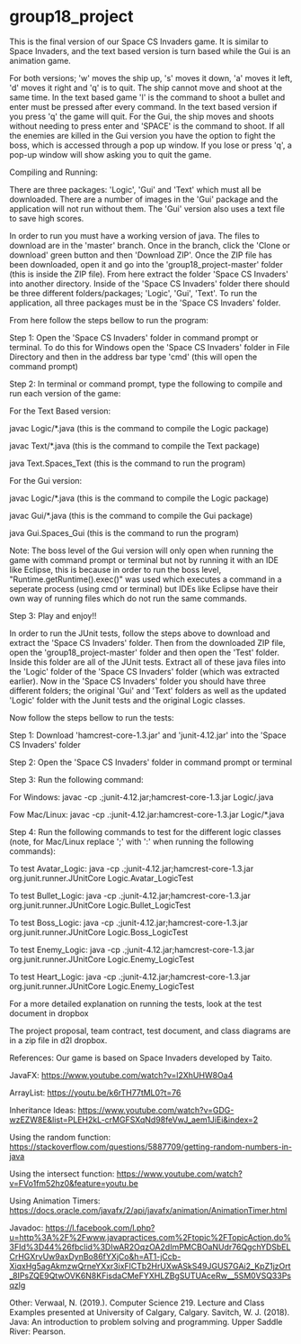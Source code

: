 # group18_project
This is the final version of our Space CS Invaders game. It is similar to Space Invaders, and the text based version is turn based while the Gui is an animation game. 

For both versions; 'w' moves the ship up, 's' moves it down, 'a' moves it left, 'd' moves it right and 'q' is to quit. The ship cannot move and shoot at the same time. In the text based game 'l' is the command to shoot a bullet and enter must be pressed after every command. In the text based version if you press 'q' the game will quit. For the Gui, the ship moves and shoots without needing to press enter and 'SPACE' is the command to shoot. If all the enemies are killed in the Gui version you have the option to fight the boss, which is accessed through a pop up window. If you lose or press 'q', a pop-up window will show asking you to quit the game. 

Compiling and Running:

There are three packages: 'Logic', 'Gui' and 'Text' which must all be downloaded. There are a number of images in the 'Gui' package and the application will not run without them. The 'Gui' version also uses a text file to save high scores. 

In order to run you must have a working version of java. The files to download are in the 'master' branch. Once in the branch, click the 'Clone or download' green button and then 'Download ZIP'. Once the ZIP file has been downloaded, open it and go into the 'group18_project-master' folder (this is inside the ZIP file). From here extract the folder 'Space CS Invaders' into another directory. Inside of the 'Space CS Invaders' folder there should be three different folders/packages; 'Logic', 'Gui', 'Text'. To run the application, all three packages must be in the 'Space CS Invaders' folder.

From here follow the steps bellow to run the program:

Step 1: Open the 'Space CS Invaders' folder in command prompt or terminal. To do this for Windows open the 'Space CS Invaders' folder in File Directory and then in the address bar type 'cmd' (this will open the command prompt)

Step 2: In terminal or command prompt, type the following to compile and run each version of the game:

For the Text Based version:

javac Logic/*.java (this is the command to compile the Logic package)

javac Text/*.java (this is the command to compile the Text package)

java Text.Spaces_Text (this is the command to run the program)


For the Gui version:

javac Logic/*.java (this is the command to compile the Logic package)

javac Gui/*.java (this is the command to compile the Gui package)

java Gui.Spaces_Gui (this is the command to run the program)

Note: The boss level of the Gui version will only open when running the game with command prompt or terminal but not by running it with an IDE like Eclipse, this is because in order to run the boss level, "Runtime.getRuntime().exec()" was used which executes a command in a seperate process (using cmd or terminal) but IDEs like Eclipse have their own way of running files which do not run the same commands.

Step 3:
Play and enjoy!! 

In order to run the JUnit tests, follow the steps above to download and extract the 'Space CS Invaders' folder. Then from the downloaded ZIP file, open the 'group18_project-master' folder and then open the 'Test' folder. Inside this folder are all of the JUnit tests. Extract all of these java files into the 'Logic' folder of the 'Space CS Invaders' folder (which was extracted earlier). Now in the 'Space CS Invaders' folder you should have three different folders; the original 'Gui' and 'Text' folders as well as the updated 'Logic' folder with the Junit tests and the original Logic classes. 

Now follow the steps bellow to run the tests:

Step 1: Download 'hamcrest-core-1.3.jar' and 'junit-4.12.jar' into the 'Space CS Invaders' folder

Step 2: Open the 'Space CS Invaders' folder in command prompt or terminal

Step 3: Run the following command:

For Windows:
javac -cp .;junit-4.12.jar;hamcrest-core-1.3.jar Logic/.java

Fow Mac/Linux: 
javac -cp .:junit-4.12.jar:hamcrest-core-1.3.jar Logic/*.java

Step 4: Run the following commands to test for the different logic classes (note, for Mac/Linux replace ';' with ':' when running the following commands):

To test Avatar_Logic: 
java -cp .;junit-4.12.jar;hamcrest-core-1.3.jar org.junit.runner.JUnitCore Logic.Avatar_LogicTest

To test Bullet_Logic:
java -cp .;junit-4.12.jar;hamcrest-core-1.3.jar org.junit.runner.JUnitCore Logic.Bullet_LogicTest

To test Boss_Logic:
java -cp .;junit-4.12.jar;hamcrest-core-1.3.jar org.junit.runner.JUnitCore Logic.Boss_LogicTest

To test Enemy_Logic:
java -cp .;junit-4.12.jar;hamcrest-core-1.3.jar org.junit.runner.JUnitCore Logic.Enemy_LogicTest

To test Heart_Logic:
java -cp .;junit-4.12.jar;hamcrest-core-1.3.jar org.junit.runner.JUnitCore Logic.Enemy_LogicTest

For a more detailed explanation on running the tests, look at the test document in dropbox

The project proposal, team contract, test document, and class diagrams are in a zip file in d2l dropbox.

References: Our game is based on Space Invaders developed by Taito. 

JavaFX: https://www.youtube.com/watch?v=l2XhUHW8Oa4

ArrayList: https://youtu.be/k6rTH77tML0?t=76

Inheritance Ideas: https://www.youtube.com/watch?v=GDG-wzEZW8E&list=PLEH2kL-crMGFSXqNd98feVwJ_aem1JiEi&index=2

Using the random function: https://stackoverflow.com/questions/5887709/getting-random-numbers-in-java

Using the intersect function: https://www.youtube.com/watch?v=FVo1fm52hz0&feature=youtu.be

Using Animation Timers: https://docs.oracle.com/javafx/2/api/javafx/animation/AnimationTimer.html

Javadoc: https://l.facebook.com/l.php?u=http%3A%2F%2Fwww.javapractices.com%2Ftopic%2FTopicAction.do%3FId%3D44%26fbclid%3DIwAR2OqzOA2dImPMCBOaNUdr76QgchYDSbELCrHGXrvUw9axDynBo86fYXjCo&h=AT1-jCcb-XiqxHg5agAkmzwQrneYXxr3ixFlCTb2HrUXwASkS49JGUS7GAi2_KpZ1jzOrt_8IPsZQE9QtwOVK6N8KFisdaCMeFYXHLZBgSUTUAceRw__5SM0VSQ33Psqzlg

Other: Verwaal, N. (2019.). Computer Science 219. Lecture and Class Examples presented at University of Calgary, Calgary. Savitch, W. J. (2018). Java: An introduction to problem solving and programming. Upper Saddle River: Pearson.
